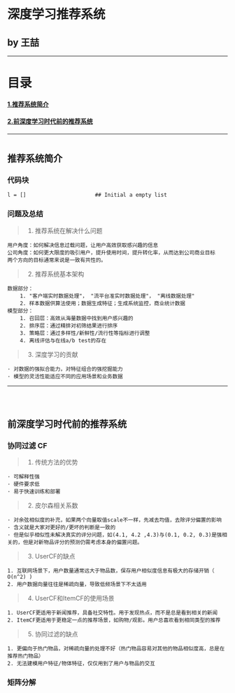 # 深度学习推荐系统
## by 王喆

---
# 目录
#### [1.推荐系统简介](#1)
#### [2.前深度学习时代前的推荐系统](#1)

---

# <h2 id="1">推荐系统简介</h2>

### 代码块
```name
l = []                      ## Initial a empty list

```

### 问题及总结
> 1. 推荐系统在解决什么问题

	用户角度：如何解决信息过载问题，让用户高效获取感兴趣的信息
	公司角度：如何更大限度的吸引用户，提升使用时间，提升转化率，从而达到公司商业目标
	两个方向的目标通常来说是一致有共性的。

> 2. 推荐系统基本架构

	数据部分：
		1. "客户端实时数据处理"， "流平台准实时数据处理"， "离线数据处理"
		2. 样本数据供算法使用；数据生成特征；生成系统监控，商业统计数据
	模型部分：
		1. 召回层：高效从海量数据中找到用户感兴趣的
		2. 排序层：通过精排对初筛结果进行排序
		3. 策略层：通过多样性/新鲜性/流行性等指标进行调整
		4. 离线评估与在线a/b test的存在

> 3. 深度学习的贡献

	· 对数据的强拟合能力，对特征组合的强挖掘能力
	· 模型的灵活性能适应不同的应用场景和业务数据

---
<br />

# <h2 id="2">前深度学习时代前的推荐系统</h2>

### 协同过滤 CF
> 1. 传统方法的优势

	· 可解释性强
	· 硬件要求低
	· 易于快速训练和部署

> 2. 皮尔森相关系数

	· 对余弦相似度的补充，如果两个向量取值scale不一样，先减去均值，去除评分偏置的影响
	· 含义就是大家对更好的/更坏的判断是一致的
	· 但是似乎相似性未解决真实的评分问题，如(4.1, 4.2 ,4.3)与(0.1, 0.2, 0.3)是强相关的，但是对新物品评分的预测仍需考虑本身的偏置问题。

> 3. UserCF的缺点

	1. 互联网场景下，用户数量通常远大于物品数，保存用户相似度信息有极大的存储开销（ O(n^2) )
	2. 用户数据向量往往是稀疏向量，导致低频场景下不太适用

> 4. UserCF和ItemCF的使用场景

	1. UserCF更适用于新闻推荐，具备社交特性。用于发现热点，而不是总是看到相关的新闻
	2. ItemCF更适用于更稳定一点的推荐场景，如购物/观影。用户总喜欢看到相同类型的推荐

> 5. 协同过滤的缺点

	1. 更偏向于热门物品，对稀疏向量的处理不好（热门物品容易对其他的物品相似度高，总是在推荐热门物品）
	2. 无法建模用户特征/物体特征，仅仅用到了用户与物品的交互

### 矩阵分解


